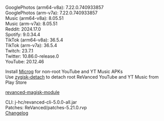 GooglePhotos (arm64-v8a): 7.22.0.740933857  
GooglePhotos (arm-v7a): 7.22.0.740933857  
Music (arm64-v8a): 8.05.51  
Music (arm-v7a): 8.05.51  
Reddit: 2024.17.0  
Spotify: 9.0.34.4  
TikTok (arm64-v8a): 36.5.4  
TikTok (arm-v7a): 36.5.4  
Twitch: 23.7.1  
Twitter: 10.86.0-release.0  
YouTube: 20.12.46  

Install [Microg](https://github.com/ReVanced/GmsCore/releases) for non-root YouTube and YT Music APKs  
Use [zygisk-detach](https://github.com/j-hc/zygisk-detach) to detach root ReVanced YouTube and YT Music from Play Store  

[revanced-magisk-module](https://github.com/j-hc/revanced-magisk-module)
  
CLI: j-hc/revanced-cli-5.0.0-all.jar  
Patches: ReVanced/patches-5.21.0.rvp  
[Changelog](https://github.com/ReVanced/revanced-patches/releases/tag/v5.21.0)  
